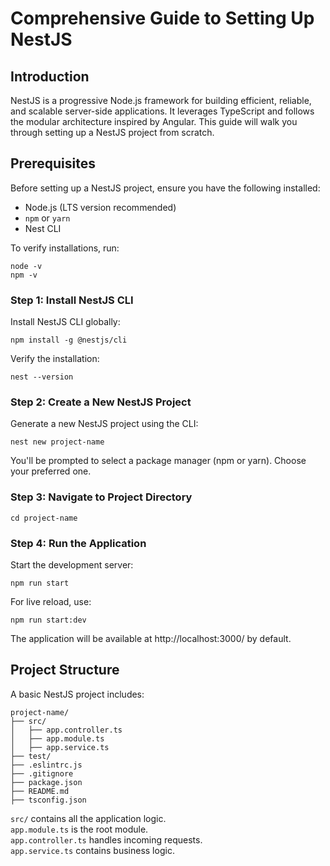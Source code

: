 # Comprehensive Guide to Setting Up NestJS
## Introduction

NestJS is a progressive Node.js framework for building efficient, reliable, and scalable server-side applications. It leverages TypeScript and follows the modular architecture inspired by Angular.
This guide will walk you through setting up a NestJS project from scratch.

## Prerequisites
Before setting up a NestJS project, ensure you have the following installed:

- Node.js (LTS version recommended)
- `npm` or `yarn`
- Nest CLI

To verify installations, run:
```
node -v
npm -v
```

### Step 1: Install NestJS CLI
Install NestJS CLI globally:
```
npm install -g @nestjs/cli
```
Verify the installation:
```
nest --version
```

### Step 2: Create a New NestJS Project
Generate a new NestJS project using the CLI:
```
nest new project-name
```
You'll be prompted to select a package manager (npm or yarn). Choose your preferred one.

### Step 3: Navigate to Project Directory
```
cd project-name
```
### Step 4: Run the Application
Start the development server:
```
npm run start
```
For live reload, use:
```
npm run start:dev
```
The application will be available at http://localhost:3000/ by default.
## Project Structure

A basic NestJS project includes:
```
project-name/
├── src/
│   ├── app.controller.ts
│   ├── app.module.ts
│   ├── app.service.ts
├── test/
├── .eslintrc.js
├── .gitignore
├── package.json
├── README.md
├── tsconfig.json
```
`src/` contains all the application logic.</br>
`app.module.ts` is the root module.</br>
`app.controller.ts` handles incoming requests.</br>
`app.service.ts` contains business logic.</br>
